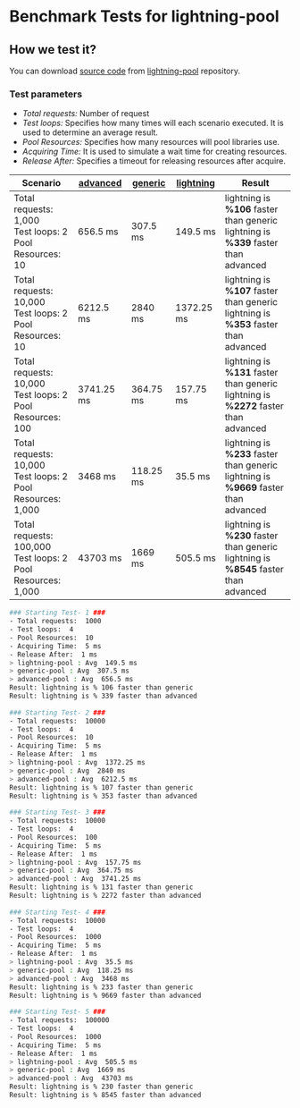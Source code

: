 # Benchmark Tests for lightning-pool

## How we test it?

You can download [source code](https://github.com/panates/lightning-pool/benchmark-test) from [lightning-pool](https://github.com/panates/lightning-pool) repository. 

### Test parameters

 - *Total requests:* Number of request
 - *Test loops:* Specifies how many times will each scenario executed. It is used to determine an average result.
 - *Pool Resources:* Specifies how many resources will pool libraries use.
 - *Acquiring Time:* It is used to simulate a wait time for creating resources.
 - *Release After:* Specifies a timeout for releasing resources after acquire. 


|Scenario|[advanced](https://github.com/atheros/node-advanced-pool)|[generic](https://github.com/coopernurse/node-pool)|[lightning](https://github.com/panates/lightning-pool)|Result|
|------------|-----|-----|-----|-------|
|Total requests: 1,000<br>Test loops: 2<br>Pool Resources: 10|656.5 ms|307.5 ms|149.5 ms|lightning is **%106** faster than generic<br>lightning is **%339** faster than advanced|
|Total requests: 10,000<br>Test loops: 2<br>Pool Resources: 10|6212.5 ms|2840 ms|1372.25 ms|lightning is **%107** faster than generic<br>lightning is **%353** faster than advanced|
|Total requests: 10,000<br>Test loops: 2<br>Pool Resources: 100|3741.25 ms|364.75 ms|157.75 ms|lightning is **%131** faster than generic<br>lightning is **%2272** faster than advanced|
|Total requests: 10,000<br>Test loops: 2<br>Pool Resources: 1,000|3468 ms|118.25 ms|35.5 ms|lightning is **%233** faster than generic<br>lightning is **%9669** faster than advanced|
|Total requests: 100,000<br>Test loops: 2<br>Pool Resources: 1,000|43703 ms|1669 ms|505.5 ms|lightning is **%230** faster than generic<br>lightning is **%8545** faster than advanced|


```bash
### Starting Test- 1 ###
- Total requests:  1000
- Test loops:  4
- Pool Resources:  10
- Acquiring Time:  5 ms
- Release After:  1 ms
> lightning-pool : Avg  149.5 ms
> generic-pool : Avg  307.5 ms
> advanced-pool : Avg  656.5 ms
Result: lightning is % 106 faster than generic
Result: lightning is % 339 faster than advanced
 
### Starting Test- 2 ###
- Total requests:  10000
- Test loops:  4
- Pool Resources:  10
- Acquiring Time:  5 ms
- Release After:  1 ms
> lightning-pool : Avg  1372.25 ms
> generic-pool : Avg  2840 ms
> advanced-pool : Avg  6212.5 ms
Result: lightning is % 107 faster than generic
Result: lightning is % 353 faster than advanced
 
### Starting Test- 3 ###
- Total requests:  10000
- Test loops:  4
- Pool Resources:  100
- Acquiring Time:  5 ms
- Release After:  1 ms
> lightning-pool : Avg  157.75 ms
> generic-pool : Avg  364.75 ms
> advanced-pool : Avg  3741.25 ms
Result: lightning is % 131 faster than generic
Result: lightning is % 2272 faster than advanced
 
### Starting Test- 4 ###
- Total requests:  10000
- Test loops:  4
- Pool Resources:  1000
- Acquiring Time:  5 ms
- Release After:  1 ms
> lightning-pool : Avg  35.5 ms
> generic-pool : Avg  118.25 ms
> advanced-pool : Avg  3468 ms
Result: lightning is % 233 faster than generic
Result: lightning is % 9669 faster than advanced
 
### Starting Test- 5 ###
- Total requests:  100000
- Test loops:  4
- Pool Resources:  1000
- Acquiring Time:  5 ms
- Release After:  1 ms
> lightning-pool : Avg  505.5 ms
> generic-pool : Avg  1669 ms
> advanced-pool : Avg  43703 ms
Result: lightning is % 230 faster than generic
Result: lightning is % 8545 faster than advanced
 
```

